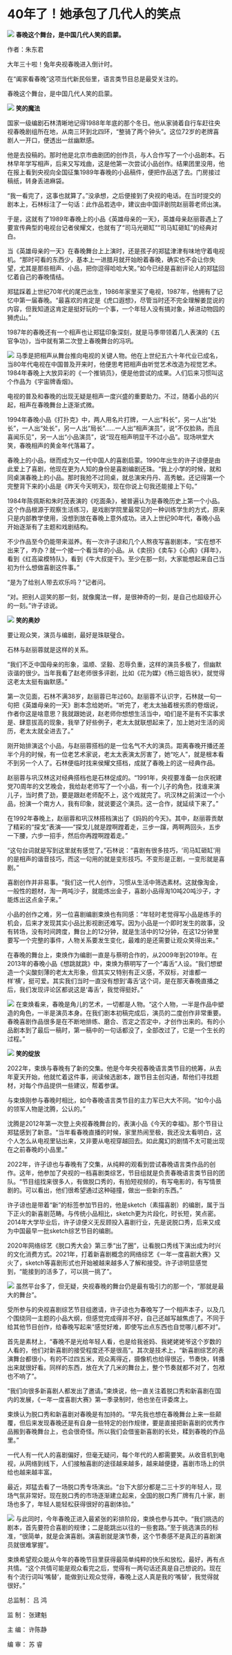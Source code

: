 # 40年了！她承包了几代人的笑点

![](https://inews.gtimg.com/news_bt/OM8h8UL5n14rXiTddOXkApI1h_tp3cu_9gS78UqEZbjiAAA/1000)
**春晚这个舞台，是中国几代人笑的启蒙。**

作者：朱东君

大年三十啦！兔年央视春晚进入倒计时。

在“阖家看春晚”这项当代新民俗里，语言类节目总是最受关注的。

春晚这个舞台，是中国几代人笑的启蒙。

![](https://inews.gtimg.com/news_bt/OgDKWFJAinB-_L2pyJlhOH3jQeP87_ryJApUIB_sPoTQEAA/1000)
**笑的魔法**

国家一级编剧石林清晰地记得1988年年底的那个冬日。他从家骑着自行车赶往央视春晚剧组所在地，从南三环到北四环，“整骑了两个钟头”。这位72岁的老牌喜剧人一开口，便透出一丝幽默感。

他是去投稿的。那时他是北京市曲剧团的创作员，与人合作写了一个小品剧本。石林早年学写相声，后来又写戏曲，这是他第一次尝试小品创作。结果团里没用，他在报上看到央视向全国征集1989年春晚的小品稿件，便把作品送了去。门房接过稿纸，转身丢进麻袋。

“我一看完了，这事也就算了。”没承想，之后便接到了央视的电话。在当时提交的剧本上，石林标注了一句话：此作品若选中，建议由中国评剧院赵丽蓉老师出演。

于是，这就有了1989年春晚上的小品《英雄母亲的一天》，英雄母亲赵丽蓉遇上了要宣传典型的电视台记者侯耀文，也就有了“司马光砸缸”“司马缸砸缸”的经典对白。

当《英雄母亲的一天》在春晚舞台上上演时，还是孩子的郑猛津津有味地守着电视机。“那时可看的东西少，基本上一进腊月就开始盼着春晚，确实也不会让你失望，尤其是那些相声、小品，把你逗得哈哈大笑。”如今已经是喜剧评论人的郑猛回忆着自己的春晚情结。

郑猛踩着上世纪70年代的尾巴出生，1986年家里买了电视，1987年，他拥有了记忆中第一届春晚。“最喜欢的肯定是《虎口遐想》，尽管当时还不完全理解姜昆说的内容，但我知道这肯定是挺好玩的一个事，一个年轻人没有搞对象，掉进动物园的狮虎山。”

1987年的春晚还有一个相声也让郑猛印象深刻，就是马季带领着几人表演的《五官争功》，当中就有第二次登上春晚舞台的冯巩。

![](https://inews.gtimg.com/news_bt/O_7e3KA1HDcD28SM1LMzoDeEJbkG2Id3C2tEYTTq295uoAA/1000)
马季是把相声从舞台推向电视的关键人物。他在上世纪五六十年代业已成名，当80年代电视在中国普及开来时，他便思考把相声由听觉艺术改造为视觉艺术。1984年春晚上大放异彩的《一个推销员》，便是他尝试的成果。人们后来习惯叫这个作品为《宇宙牌香烟》。

电视的普及和春晚的出现无疑是相声一度兴盛的重要助力。不过，随着小品的兴起，相声在春晚舞台上逐渐式微。

1994年春晚小品《打扑克》中，两人用名片打牌，一人出“科长”，另一人出“处长”，一人出“处长”，另一人出“局长”……一人出“相声演员”，说“不仅脸熟，而且喜闻乐见”，另一人出“小品演员”，说“现在相声明显干不过小品”。现场哄堂大笑，春晚相声的黄金年代落幕了。

春晚上的小品，继而成为又一代中国人的喜剧启蒙。1990年出生的许子谅便是由此爱上了喜剧，他现在更为人知的身份是喜剧编剧还珠。“我上小学的时候，就和同桌演春晚上的小品。那时我抢不过同桌，就总演宋丹丹、高秀敏。还记得第一个完整背下来的小品是《昨天今天明天》，现在你说上句我还能接上下句。”

1984年陈佩斯和朱时茂表演的《吃面条》，被普遍认为是春晚历史上第一个小品。这个作品根源于观察生活练习，是戏剧学院里最常见的一种训练学生的方式，原来只是内部教学使用，没想到放在春晚上意外成功。进入上世纪90年代，春晚小品开始逐渐有了主题和戏剧结构。

不少作品至今仍能带来滋养。有一次许子谅和几个人熬夜写喜剧剧本，“实在想不出来了，咋办？就一个接一个看当年的小品。从《卖拐》《卖车》《心病》《拜年》，看到《红高粱模特队》，看到《牛大叔提干》。至少在那一刻，大家能想起来自己当初为什么想做喜剧这件事。”

“是为了给别人带去欢乐吗？”记者问。

“对。把别人逗笑的那一刻，就像魔法一样，是很神奇的一刻，是自己也超级开心的一刻。”许子谅说。

![](https://inews.gtimg.com/news_bt/Oh0_5se884M738KWwGNiwShb6JP5fexPzw9xMdx12MOc4AA/1000)
**笑的奥妙**

要让观众笑，演员与编剧，最好是珠联璧合。

石林与赵丽蓉就是这样的关系。

“我们不乏中国母亲的形象，温顺、坚毅、忍辱负重，这样的演员多极了，但幽默诙谐的很少。当年我看了赵老师很多评剧，比如《花为媒》《杨三姐告状》，就觉得这老太太挺有幽默感。”

第一次见面，石林不满38岁，赵丽蓉已年过60。赵丽蓉不认识字，石林就一句一句把《英雄母亲的一天》剧本念给她听。“听完了，老太太抽着根劣质的卷烟说，作者你这是啥意思？我就跟她说，赵老师你想想生活当中，咱们是不是有不实事求是、肆意拔高的现象，我举了好些例子，老太太就联想起来了，加上她对生活的阅历，老太太就全进去了。”

刚开始排演这个小品，与赵丽蓉搭档的是一位名气不大的演员。距离春晚开播还差半个月的时候，有一位老艺术家说，老太太表演太厉害了，她“吃人”，就是根本看不到另一个人了。石林便临时找来侯耀文搭档，成就了春晚上的这一经典作品。

赵丽蓉与巩汉林这对经典搭档也是石林促成的。“1991年，央视要准备一台庆祝建党70周年的文艺晚会，我给赵老师写了一个小品，有一个儿子的角色，找谁来演儿子，当时费了劲，要是跟赵老师配不上，这个戏就完了。巩汉林之前演过一个小品，扮演一个南方人，我有印象，就说要这个演员。这一合作，就延续下来了。”

在1992年春晚上，赵丽蓉和巩汉林搭档演出了《妈妈的今天》。其中，赵丽蓉贡献了精彩的“探戈”表演——“探戈儿就是蹚啊蹚着走，三步一蹿，两啊两回头，五步一下腰，六步一招手，然后你再蹚啊蹚着走。”

“这句台词就是写到这里就有感觉了。”石林说：“喜剧有很多技巧，‘司马缸砸缸’用的是相声的谐音技巧，而这一句用的就是变形技巧。不变形是正剧，一变形就是喜剧。”

喜剧创作并非易事。“我们这一代人创作，习惯从生活中筛选素材。这就像淘金，一般性的题材，淘一两吨沙子，就能炼出金子，喜剧小品得淘10吨20吨沙子，才能炼出这点金子来。”

小品的创作之难，另一位喜剧编剧束焕也有同感：“年轻时老觉得写小品是练手的机会，后来才发现其实小品比影视剧还难写。因为小品是一个即时发生的故事，没有转场，没有时间跨度，舞台上的12分钟，就是生活中的12分钟，在这12分钟里要写一个完整的事件，人物关系要发生变化，最难的是还需要让观众笑得出来。”

在春晚的舞台上，束焕作为编剧一直是与蔡明合作的，从2009年到2019年。在2013年的春晚小品《想跳就跳》中，束焕为蔡明写了一个“毒舌”人设。“我们想塑造一个尖酸刻薄的老太太形象，但其实又特别有正义感，不双标，对谁都一样‘横’，挺可爱。其实我们当时一直没有想到‘毒舌’这个词，是在那天春晚直播之后，我们发现评论区都说这是‘毒舌’，我觉得挺好。”

![](https://inews.gtimg.com/news_bt/Ol8dK2-rNzt0v9fxwmP1VgTdOBGjB3v9F5t0jRziMYnGIAA/1000)
在束焕看来，春晚是角儿的艺术，一切都是人物。“这个人物，一半是作品中塑造的角色，一半是演员本身。在我们剧本初稿完成后，演员的二度创作非常重要。春晚喜剧作品很多是在不断地排练、磨合、否定之否定中，才创作出来的。有的小品剧本到了最后一稿时，第一稿中的一句话都没了，全部改过了，它是一个生长的过程。”

![](https://inews.gtimg.com/news_bt/OSunMU4Zn52lOLLHrfzwuOgoU8x0g9q1kkLq9rh7QtpEUAA/1000)
**笑的绽放**

2022年，束焕与春晚有了新的交集。他是今年央视春晚语言类节目的统筹，从去年夏天开始，他就忙着这件事，阅读候选剧本，跟节目主创沟通，帮他们寻找题材，对每个作品提供一些建议，帮着参谋。

与束焕刚参与春晚时相比，如今春晚语言类节目的主力军已大大不同。“如今小品的领军人物是沈腾，公认的。”

沈腾是2012年第一次登上央视春晚舞台的，表演小品《今天的幸福》。那个节目让郑猛感到了新意。“当年看春晚直播的时候，家里热闹至极，我还没太看明白，这个人怎么从电视里钻出来，又非要从电视穿越回去。如此魔幻的剧情不太可能出现在之前春晚的小品里。”

2022年，许子谅也与春晚有了交集，从纯粹的观看到尝试春晚语言类作品的创作。这年，他参加了央视的一档喜剧类综艺，节目组就是负责春晚语言类节目的团队。“节目组找来很多人，有做脱口秀的，有拍短视频的，有写电影的，有写情景剧的。可以看出，他们很希望通过这种碰撞，做出一些新的东西。”

许子谅也是带着“新”的标签参加节目的，他是sketch（素描喜剧）的编剧，属于当下正火的新喜剧范畴。与传统小品相比，sketch更为片段化，时长短，笑点密。2014年大学毕业后，许子谅便义无反顾投入喜剧行业，先是说脱口秀，后来又成为中国最早一批sketch综艺节目的编剧。

2020年网络综艺《脱口秀大会》第三季“出了圈”，让看脱口秀线下演出成为时兴的文化消费方式。2021年，打着新喜剧概念的网络综艺《一年一度喜剧大赛》又火了，sketch等喜剧形式也开始被越来越多人了解和接受。许子谅明显感觉到，“能接到的活多了，可以挑一挑了”。

![](https://inews.gtimg.com/news_bt/OybuSnQTltwSN1Y0_Hwtm4arIYtmzQLX42DSpCkw53b9QAA/1000)
虽然平台多了，但无疑，央视春晚的舞台仍是最有吸引力的那一个，“那就是最大的舞台”。

受所参与的央视喜剧综艺节目组邀请，许子谅也为春晚写了一个相声本子，以及几个围绕同一主题的小品大纲，但感觉完成得并不好，自己还越写越焦虑了。不同于给其他节目创作，给春晚写起来“感觉好难，即使写出点东西也自觉哪儿都不对”。

首先是素材上，“春晚不是光给年轻人看，也是给我爸妈、我姥姥姥爷这个岁数的人看的，他们对新喜剧的接受程度还不是很高”。其次是技术上，“新喜剧综艺的表演舞台都很小，有的不过四五米，观众离得近，摄像机也给得很近，节奏快，转播出来就很好看。同样的东西，放在大了几米的舞台上，整个节奏就都不对了，包袱也不响了”。

“我们向很多新喜剧人都发出了邀请。”束焕说，他一直关注着脱口秀和新喜剧在国内的发展，《一年一度喜剧大赛》第一季录制时，他也坐在评委席上。

束焕认为脱口秀和新喜剧对春晚是有加持的。“早先我也想在春晚舞台上来一些颠覆，但后来发现春晚还是有自身一些特定的创作规律，要是直接把新喜剧的优秀作品搬到春晚舞台上，也会很奇怪。所以我们会借鉴新喜剧的长处，糅到春晚的作品里。”

一代人有一代人的喜剧偏好，但毫无疑问，每个年代的人都需要笑。从收音机到电视，从网络到线下，人们接触喜剧的途径越来越多，越来越便捷，喜剧市场上的供给也越来越丰富。

最近，郑猛去看了一场脱口秀专场演出。“台下大部分都是二三十岁的年轻人，现场气氛非常好。现在脱口秀的市场逐渐建立起来，全国的脱口秀厂牌有几十家，剧场也多了，年轻人能轻松获得很好的喜剧体验。”

![](https://inews.gtimg.com/news_bt/OQ-Id8tco_QI5osAtEzo5lLzs409-05YKq2n08I5e8br0AA/1000)
与此同时，今年春晚正进入最紧张的彩排阶段，束焕也参与其中。“我们挑选的剧本，首先要符合喜剧的规律；二是能跳出以往的一些套路。”至于挑选演员的标准，“很简单，就是会演喜剧。演喜剧就是演节奏，这个节奏感不是真正的喜剧演员就很难掌握”。

束焕希望观众能从今年的春晚节目里获得最简单纯粹的快乐和放松，最好，再有点共情。“这个共情可能是观众看完之后，觉得有一两句话还真是自己想说的。现在有个流行词叫‘嘴替’，能做到让观众觉得，春晚上这人真是我的‘嘴替’，我觉得就很好。”

总监制： 吕 鸿

监 制： 张建魁

主 编： 许陈静

编 审： 苏 睿

